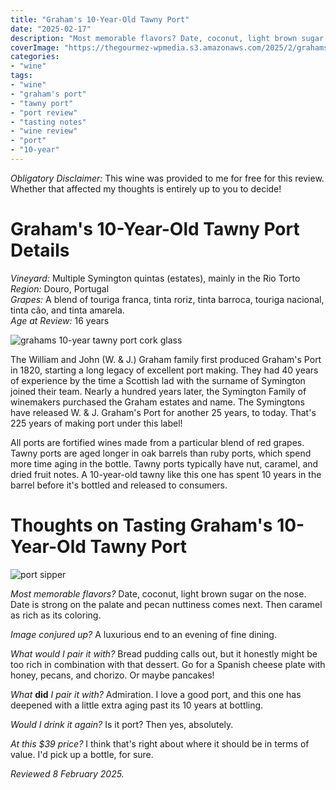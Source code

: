 ```yaml
---
title: "Graham's 10-Year-Old Tawny Port"
date: "2025-02-17"
description: "Most memorable flavors? Date, coconut, light brown sugar on the nose. Date is strong on the palate and pecan nuttiness comes next. Then caramel as rich as its coloring."
coverImage: "https://thegourmez-wpmedia.s3.amazonaws.com/2025/2/grahams-tawny-2025+(3).jpg"
categories:
- "wine"
tags:
- "wine"
- "graham's port"
- "tawny port"
- "port review"
- "tasting notes"
- "wine review"
- "port"
- "10-year"
---
```


*Obligatory Disclaimer:* This wine was provided to me for free for this review. Whether that affected my thoughts is entirely up to you to decide!

# Graham's 10-Year-Old Tawny Port Details

*Vineyard:* Multiple Symington quintas (estates), mainly in the Rio Torto\
*Region:* Douro, Portugal\
*Grapes:* A blend of touriga franca, tinta roriz, tinta barroca, touriga nacional, tinta cão, and tinta amarela.\
*Age at Review:* 16 years

![grahams 10-year tawny port cork glass](https://thegourmez-wpmedia.s3.amazonaws.com/2025/2/grahams-tawny-2025+(3).jpg)

The William and John (W. & J.) Graham family first produced Graham's Port in 1820, starting a long legacy of excellent port making. They had 40 years of experience by the time a Scottish lad with the surname of Symington joined their team. Nearly a hundred years later, the Symington Family of winemakers purchased the Graham estates and name. The Symingtons have released W. & J. Graham's Port for another 25 years, to today. That's 225 years of making port under this label!

All ports are fortified wines made from a particular blend of red grapes. Tawny ports are aged longer in oak barrels than ruby ports, which spend more time aging in the bottle. Tawny ports typically have nut, caramel, and dried fruit notes. A 10-year-old tawny like this one has spent 10 years in the barrel before it's bottled and released to consumers.

# Thoughts on Tasting Graham's 10-Year-Old Tawny Port

![port sipper](https://thegourmez-wpmedia.s3.amazonaws.com/2025/2/grahams-tawny-2025+(1).jpg)

*Most memorable flavors?* Date, coconut, light brown sugar on the nose. Date is strong on the palate and pecan nuttiness comes next. Then caramel as rich as its coloring.

*Image conjured up?* A luxurious end to an evening of fine dining.

*What would I pair it with?* Bread pudding calls out, but it honestly might be too rich in combination with that dessert. Go for a Spanish cheese plate with honey, pecans, and chorizo. Or maybe pancakes!

*What* **did** *I pair it with?* Admiration. I love a good port, and this one has deepened with a little extra aging past its 10 years at bottling.

*Would I drink it again?* Is it port? Then yes, absolutely.

*At this \$39 price?* I think that's right about where it should be in terms of value. I'd pick up a bottle, for sure.

*Reviewed 8 February 2025.*
